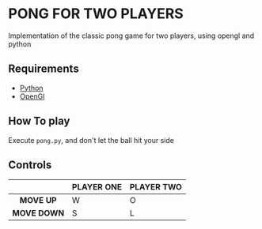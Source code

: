 # PONG FOR TWO PLAYERS

Implementation of the classic pong game for two players, using opengl and python

## Requirements

* [Python](https://www.python.org/downloads/) 
* [OpenGl](https://pypi.org/project/PyOpenGL/)

## How To play

Execute `pong.py`, and don't let the ball hit your side

## Controls

|           | **PLAYER ONE** | **PLAYER TWO** |
|:---------:|----------|---------|
|  **MOVE UP**  |W|O|
| **MOVE DOWN** |S|L|

